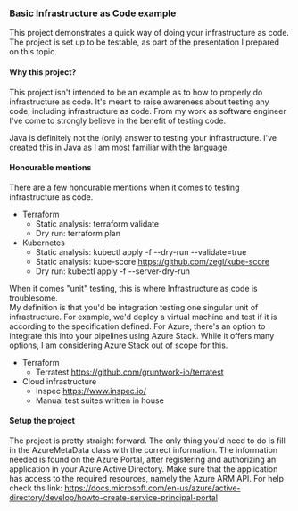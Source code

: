 ### Basic Infrastructure as Code example

This project demonstrates a quick way of doing your infrastructure as code. 
The project is set up to be testable, as part of the presentation I prepared on this topic.


#### Why this project?

This project isn't intended to be an example as to how to properly do infrastructure as code.
It's meant to raise awareness about testing any code, including infrastructure as code.
From my work as software engineer I've come to strongly believe in the benefit of testing code.

Java is definitely not the (only) answer to testing your infrastructure. 
I've created this in Java as I am most familiar with the language.

#### Honourable mentions

There are a few honourable mentions when it comes to testing infrastructure as code.
* Terraform 
    * Static analysis: terraform validate
    * Dry run: terraform plan
* Kubernetes
    * Static analysis: kubectl apply -f <file> --dry-run --validate=true
    * Static analysis: kube-score https://github.com/zegl/kube-score
    * Dry run: kubectl apply -f <file> --server-dry-run
    
When it comes "unit" testing, this is where Infrastructure as code is troublesome.  
My definition is that you'd be integration testing one singular unit of infrastructure.
For example, we'd deploy a virtual machine and test if it is according to the specification defined.
For Azure, there's an option to integrate this into your pipelines using Azure Stack. 
While it offers many options, I am considering Azure Stack out of scope for this.

* Terraform
    * Terratest https://github.com/gruntwork-io/terratest
* Cloud infrastructure
    * Inspec https://www.inspec.io/
    * Manual test suites written in house
    
#### Setup the project

The project is pretty straight forward. 
The only thing you'd need to do is fill in the AzureMetaData class with the correct information.
The information needed is found on the Azure Portal, after registering and authorizing an application in your Azure Active Directory.
Make sure that the application has access to the required resources, namely the Azure ARM API. For help check ths link: https://docs.microsoft.com/en-us/azure/active-directory/develop/howto-create-service-principal-portal
